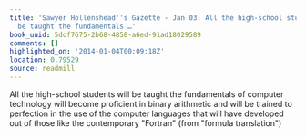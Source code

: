 ```yaml
---
title: 'Sawyer Hollenshead''s Gazette - Jan 03: All the high-school students will
  be taught the fundamentals …'
book_uuid: 5dcf7675-2b68-4858-a6ed-91ad18029589
comments: []
highlighted_on: '2014-01-04T00:09:18Z'
location: 0.79529
source: readmill
---
```


All the high-school students will be taught the fundamentals of computer technology will become proficient in binary arithmetic and will be trained to perfection in the use of the computer languages that will have developed out of those like the contemporary "Fortran" (from "formula translation")